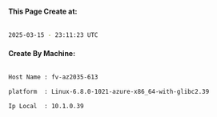 
   
#### This Page Create at:

```bash

2025-03-15 - 23:11:23 UTC

```

#### Create By Machine:

```bash

Host Name : fv-az2035-613

platform  : Linux-6.8.0-1021-azure-x86_64-with-glibc2.39

Ip Local  : 10.1.0.39

```

